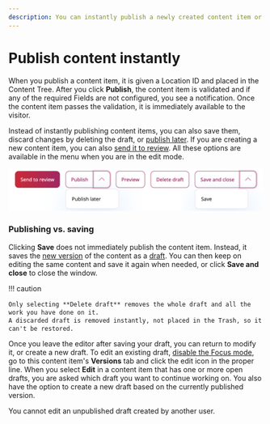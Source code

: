 ```yaml
---
description: You can instantly publish a newly created content item or save its draft for editing.
---
```


# Publish content instantly

When you publish a content item, it is given a Location ID and placed in the Content Tree.
After you click **Publish**, the content item is validated and if any of the required
Fields are not configured, you see a notification.
Once the content item passes the validation, it is immediately available to the visitor.

Instead of instantly publishing content items, you can also save them, discard changes by deleting the draft, or [publish later](schedule_publishing.md#date-based-publishing).
If you are creating a new content item, you can also [send it to review](editorial_workflow.md).
All these options are available in the menu when you are in the edit mode.

![Publishing options](img/publishing_options.png "Publishing options")

### Publishing vs. saving

Clicking **Save** does not immediately publish the content item.
Instead, it saves the [new version](content_versions.md) of the content as a [draft]().
You can then keep on editing the same content and save it again when needed,
or click **Save and close** to close the window.

!!! caution

    Only selecting **Delete draft** removes the whole draft and all the work you have done on it.
    A discarded draft is removed instantly, not placed in the Trash, so it can't be restored.

Once you leave the editor after saving your draft, you can return to modify it, or create a new draft.
To edit an existing draft, [disable the Focus mode](../getting_started/discover_ui.md#disable-focus-mode), go to this content item's **Versions** tab and click the edit icon in the proper line.
When you select **Edit** in a content item that has one or more open drafts,
you are asked which draft you want to continue working on.
You also have the option to create a new draft based on the currently published version.

You cannot edit an unpublished draft created by another user.
